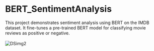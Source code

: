 # BERT_SentimentAnalysis
This project demonstrates sentiment analysis using BERT on the IMDB dataset. It fine-tunes a pre-trained BERT model for classifying movie reviews as positive or negative.
<br>
<br>
![DSimg2](https://github.com/user-attachments/assets/4cb98b8d-e382-471e-a0a0-03c32a96b904)
